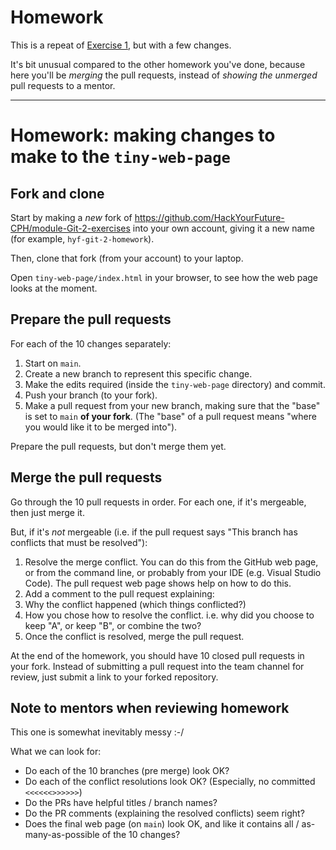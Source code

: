 # Homework

This is a repeat of [Exercise 1](exercise-1.md), but with a few changes.

It's bit unusual compared to the other homework you've done, because here you'll be _merging_ the pull requests, instead of _showing the unmerged_ pull requests to a mentor.

---

# Homework: making changes to make to the `tiny-web-page`

## Fork and clone

Start by making a _new_ fork of https://github.com/HackYourFuture-CPH/module-Git-2-exercises into your own account, giving it a new name (for example, `hyf-git-2-homework`).

Then, clone that fork (from your account) to your laptop.

Open `tiny-web-page/index.html` in your browser, to see how the web page looks at the moment.

## Prepare the pull requests

For each of the 10 changes separately:

1. Start on `main`.
2. Create a new branch to represent this specific change.
3. Make the edits required (inside the `tiny-web-page` directory)
   and commit.
4. Push your branch (to your fork).
5. Make a pull request from your new branch, making sure that
   the "base" is set to `main` **of your fork**. (The "base" of a pull request means "where you would like it to be merged into").

Prepare the pull requests, but don't merge them yet.

## Merge the pull requests

Go through the 10 pull requests in order. For each one, if it's mergeable, then just merge it.

But, if it's _not_ mergeable (i.e. if the pull request says "This branch has conflicts that must be resolved"):

1. Resolve the merge conflict. You can do this from the GitHub web page, or from the command line, or probably from your IDE (e.g. Visual Studio Code). The pull request web page shows help on how to do this.
2. Add a comment to the pull request explaining:
3. Why the conflict happened (which things conflicted?)
4. How you chose how to resolve the conflict. i.e. why did you choose to keep "A", or keep "B", or combine the two?
5. Once the conflict is resolved, merge the pull request.

At the end of the homework, you should have 10 closed pull requests in your fork. Instead of submitting a pull request into the team channel for review, just submit a link to your forked repository.

## Note to mentors when reviewing homework

This one is somewhat inevitably messy :-/

What we can look for:

- Do each of the 10 branches (pre merge) look OK?
- Do each of the conflict resolutions look OK? (Especially, no committed `<<<<<<>>>>>>`)
- Do the PRs have helpful titles / branch names?
- Do the PR comments (explaining the resolved conflicts) seem right?
- Does the final web page (on `main`) look OK, and like it contains
  all / as-many-as-possible of the 10 changes?

